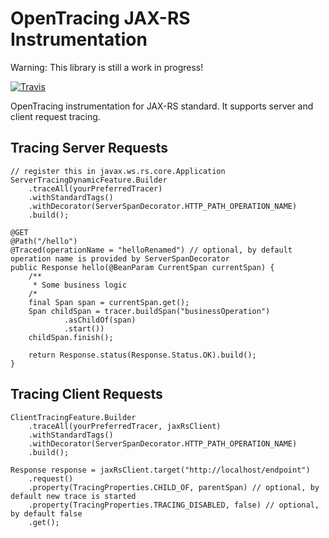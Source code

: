 # OpenTracing JAX-RS Instrumentation

Warning: This library is still a work in progress!

[![Travis](https://travis-ci.org/opentracing-contrib/java-jaxrs.svg?branch=master)](https://travis-ci.org/opentracing-contrib/java-jaxrs)

OpenTracing instrumentation for JAX-RS standard. 
It supports server and client request tracing.

## Tracing Server Requests
```
// register this in javax.ws.rs.core.Application
ServerTracingDynamicFeature.Builder
    .traceAll(yourPreferredTracer)
    .withStandardTags()
    .withDecorator(ServerSpanDecorator.HTTP_PATH_OPERATION_NAME)
    .build();

@GET
@Path("/hello")
@Traced(operationName = "helloRenamed") // optional, by default operation name is provided by ServerSpanDecorator
public Response hello(@BeanParam CurrentSpan currentSpan) {
    /**
     * Some business logic
    /*
    final Span span = currentSpan.get();
    Span childSpan = tracer.buildSpan("businessOperation")
            .asChildOf(span)
            .start())
    childSpan.finish();

    return Response.status(Response.Status.OK).build();
}
```

## Tracing Client Requests
```
ClientTracingFeature.Builder
    .traceAll(yourPreferredTracer, jaxRsClient)
    .withStandardTags()
    .withDecorator(ServerSpanDecorator.HTTP_PATH_OPERATION_NAME)
    .build();

Response response = jaxRsClient.target("http://localhost/endpoint")
    .request()
    .property(TracingProperties.CHILD_OF, parentSpan) // optional, by default new trace is started
    .property(TracingProperties.TRACING_DISABLED, false) // optional, by default false
    .get();
```

